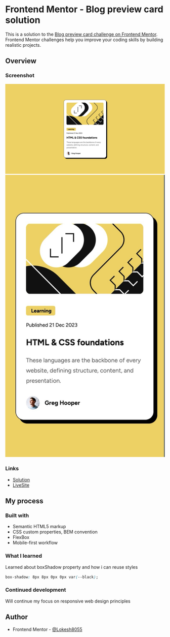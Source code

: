 # Frontend Mentor - Blog preview card solution

This is a solution to the [Blog preview card challenge on Frontend Mentor](https://www.frontendmentor.io/challenges/blog-preview-card-ckPaj01IcS). Frontend Mentor challenges help you improve your coding skills by building realistic projects.

## Overview

### Screenshot

![Desktop](./screenshot/desktop.jpg)
![Mobile](./screenshot/mobile.jpg)

### Links

- [Solution](https://github.com/Lokesh8055/frontendmentor.io/tree/main/qr-code-component)
- [LiveSite](https://lokesh-qr-code-challenge.netlify.app/)

## My process

### Built with

- Semantic HTML5 markup
- CSS custom properties, BEM convention
- FlexBox
- Mobile-first workflow

### What I learned

Learned about boxShadow property and how i can reuse styles

```css
box-shadow: 8px 8px 0px 0px var(--black);
```

### Continued development

Will continue my focus on responsive web design principles

## Author

- Frontend Mentor - [@Lokesh8055](https://www.frontendmentor.io/profile/Lokesh8055)
